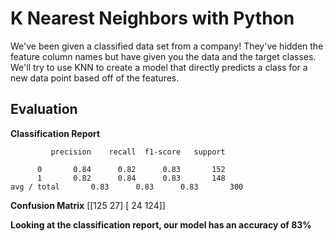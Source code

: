 # K Nearest Neighbors with Python

We've been given a classified data set from a company! They've hidden the feature column names but have given you the data and the target classes. 
We'll try to use KNN to create a model that directly predicts a class for a new data point based off of the features.


## Evaluation

**Classification Report**
             
			 precision    recall  f1-score   support

          0       0.84      0.82      0.83       152
          1       0.82      0.84      0.83       148
	avg / total       0.83      0.83      0.83       300

**Confusion Matrix**
[[125  27]
 [ 24 124]]

       
**Looking at the classification report, our model has an accuracy of 83%**